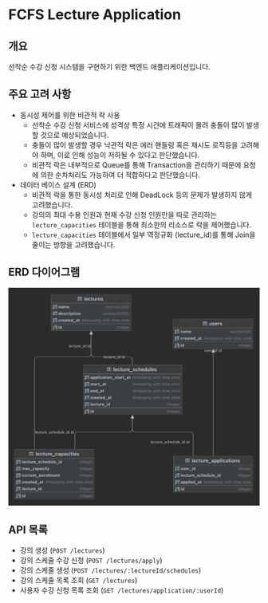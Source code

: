 # FCFS Lecture Application

## 개요

선착순 수강 신청 시스템을 구현하기 위한 백엔드 애플리케이션입니다.

## 주요 고려 사항

- 동시성 제어를 위한 비관적 락 사용
  - 선착순 수강 신청 서비스에 성격상 특정 시간에 트래픽이 몰려 충돌이 많이 발생할 것으로 예상되었습니다.
  - 충돌이 많이 발생할 경우 낙관적 락은 에러 핸들링 혹은 재시도 로직등을 고려해야 하며, 이로 인해 성능이 저하될 수 있다고 판단했습니다.
  - 비관적 락은 내부적으로 Queue를 통해 Transaction을 관리하기 때문에 요청에 의한 순차처리도 가능하여 더 적합하다고 판단했습니다.
- 데이터 베이스 설계 (ERD)
  - 비관적 락을 통한 동시성 처리로 인해 DeadLock 등의 문제가 발생하지 않게 고려했습니다.
  - 강의의 최대 수용 인원과 현재 수강 신청 인원만을 따로 관리하는 `lecture_capacities` 테이블을 통해 최소한의 리소스로 락을 제어했습니다.
  - `lecture_capacities` 테이블에서 일부 역정규화 (lecture_id)를 통해 Join을 줄이는 방향을 고려했습니다.

## ERD 다이어그램

![ERD 다이어그램](assets/images/fcfs_applications_erd.png)

## API 목록

- 강의 생성 (`POST /lectures`)
- 강의 스케줄 수강 신청 (`POST /lectures/apply`)
- 강의 스케줄 생성 (`POST /lectures/:lectureId/schedules`)
- 강의 스케줄 목록 조회 (`GET /lectures`)
- 사용자 수강 신청 목록 조회 (`GET /lectures/application/:userId`)
